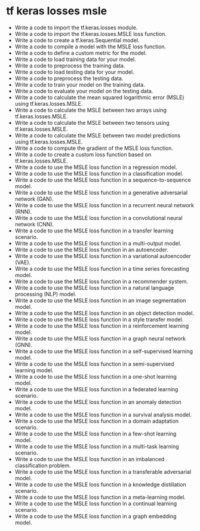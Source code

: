 # tf keras losses msle

- Write a code to import the tf.keras.losses module.
- Write a code to import the tf.keras.losses.MSLE loss function.
- Write a code to create a tf.keras.Sequential model.
- Write a code to compile a model with the MSLE loss function.
- Write a code to define a custom metric for the model.
- Write a code to load training data for your model.
- Write a code to preprocess the training data.
- Write a code to load testing data for your model.
- Write a code to preprocess the testing data.
- Write a code to train your model on the training data.
- Write a code to evaluate your model on the testing data.
- Write a code to calculate the mean squared logarithmic error (MSLE) using tf.keras.losses.MSLE.
- Write a code to calculate the MSLE between two arrays using tf.keras.losses.MSLE.
- Write a code to calculate the MSLE between two tensors using tf.keras.losses.MSLE.
- Write a code to calculate the MSLE between two model predictions using tf.keras.losses.MSLE.
- Write a code to compute the gradient of the MSLE loss function.
- Write a code to create a custom loss function based on tf.keras.losses.MSLE.
- Write a code to use the MSLE loss function in a regression model.
- Write a code to use the MSLE loss function in a classification model.
- Write a code to use the MSLE loss function in a sequence-to-sequence model.
- Write a code to use the MSLE loss function in a generative adversarial network (GAN).
- Write a code to use the MSLE loss function in a recurrent neural network (RNN).
- Write a code to use the MSLE loss function in a convolutional neural network (CNN).
- Write a code to use the MSLE loss function in a transfer learning scenario.
- Write a code to use the MSLE loss function in a multi-output model.
- Write a code to use the MSLE loss function in an autoencoder.
- Write a code to use the MSLE loss function in a variational autoencoder (VAE).
- Write a code to use the MSLE loss function in a time series forecasting model.
- Write a code to use the MSLE loss function in a recommender system.
- Write a code to use the MSLE loss function in a natural language processing (NLP) model.
- Write a code to use the MSLE loss function in an image segmentation model.
- Write a code to use the MSLE loss function in an object detection model.
- Write a code to use the MSLE loss function in a style transfer model.
- Write a code to use the MSLE loss function in a reinforcement learning model.
- Write a code to use the MSLE loss function in a graph neural network (GNN).
- Write a code to use the MSLE loss function in a self-supervised learning model.
- Write a code to use the MSLE loss function in a semi-supervised learning model.
- Write a code to use the MSLE loss function in a one-shot learning model.
- Write a code to use the MSLE loss function in a federated learning scenario.
- Write a code to use the MSLE loss function in an anomaly detection model.
- Write a code to use the MSLE loss function in a survival analysis model.
- Write a code to use the MSLE loss function in a domain adaptation scenario.
- Write a code to use the MSLE loss function in a few-shot learning model.
- Write a code to use the MSLE loss function in a multi-task learning scenario.
- Write a code to use the MSLE loss function in an imbalanced classification problem.
- Write a code to use the MSLE loss function in a transferable adversarial model.
- Write a code to use the MSLE loss function in a knowledge distillation scenario.
- Write a code to use the MSLE loss function in a meta-learning model.
- Write a code to use the MSLE loss function in a continual learning scenario.
- Write a code to use the MSLE loss function in a graph embedding model.